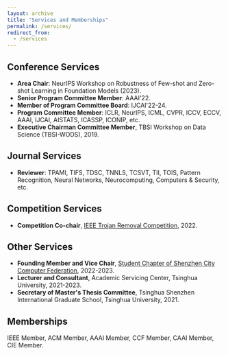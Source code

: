 ```yaml
---
layout: archive
title: "Services and Memberships"
permalink: /services/
redirect_from:
  - /services
---
```




## Conference Services
* **Area Chair**: NeurIPS Workshop on Robustness of Few-shot and Zero-shot Learning in Foundation Models (2023).
* **Senior Program Committee Member**: AAAI'22.
* **Member of Program Committee Board**: IJCAI'22-24.
* **Program Committee Member**: ICLR, NeurIPS, ICML, CVPR, ICCV, ECCV, AAAI, IJCAI, AISTATS, ICASSP, ICONIP, etc.
* **Executive Chairman Committee Member**, TBSI Workshop on Data Science (TBSI-WODS), 2019.

## Journal Services
- **Reviewer**: TPAMI, TIFS, TDSC, TNNLS, TCSVT, TII, TOIS, Pattern Recognition, Neural Networks, Neurocomputing, Computers & Security, etc.

## Competition Services
* **Competition Co-chair**, [IEEE Trojan Removal Competition](http://www.trojan-removal.com/), 2022.

## Other Services
* **Founding Member and Vice Chair**, [Student Chapter of Shenzhen City Computer Federation](https://www.szccf.org.cn/?p=2964), 2022-2023.
* **Lecturer and Consultant**, Academic Servicing Center, Tsinghua University, 2021-2023.
* **Secretary of Master's Thesis Committee**, Tsinghua Shenzhen International Graduate School, Tsinghua University, 2021.

## Memberships
IEEE Member, ACM Member, AAAI Member, CCF Member, CAAI Member, CIE Member.
